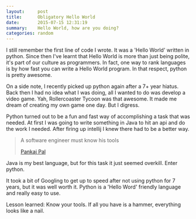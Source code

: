 ```yaml
---
layout:     post
title:      Obligatory Hello World
date:       2015-07-15 12:31:19
summary:    Hello World, how are you doing?
categories: random
---
```


I still remember the first line of code I wrote. It was a 'Hello World' written in python. Since then I've learnt that Hello World is more than just being polite, it's part of our culture as programmers. In fact, one way to rank languages is by how fast you can write a Hello World program. In that respect, python is pretty awesome. 

On a side note, I recently picked up python again after a 7+ year hiatus. Back then I had no idea what I was doing, all I wanted to do was develop a video game. Yah, Rollercoaster Tycoon was that awesome. It made me dream of creating my own game one day. But I digress. 

Python turned out to be a fun and fast way of accomplishing a task that was needed. At first I was going to write something in Java to hit an api and do the work I needed. After firing up intellij I knew there had to be a better way. 

<blockquote>
	  <p>
	  A software engineer must know his tools
	  </p>
  <footer><a href="http://edusagar.com/articles/view/61/A-software-engineer-must-know-his-tools">Pankaj Pal</a></footer>
</blockquote>

Java is my best language, but for this task it just seemed overkill. Enter python.

It took a bit of Googling to get up to speed after not using python for 7 years, but it was well worth it. Python is a 'Hello Word' friendly language and really easy to use. 

Lesson learned: Know your tools. If all you have is a hammer, everything looks like a nail.
